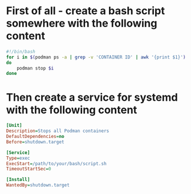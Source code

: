 # First of all - create a bash script somewhere with the following content
```bash
#!/bin/bash
for i in $(podman ps -a | grep -v 'CONTAINER ID' | awk '{print $1}')
do
	podman stop $i
done
```

# Then create a service for systemd with the following content
```ini
[Unit]
Description=Stops all Podman containers
DefaultDependencies=no
Before=shutdown.target

[Service]
Type=exec
ExecStart=/path/to/your/bash/script.sh
TimeoutStartSec=0

[Install]
WantedBy=shutdown.target
```